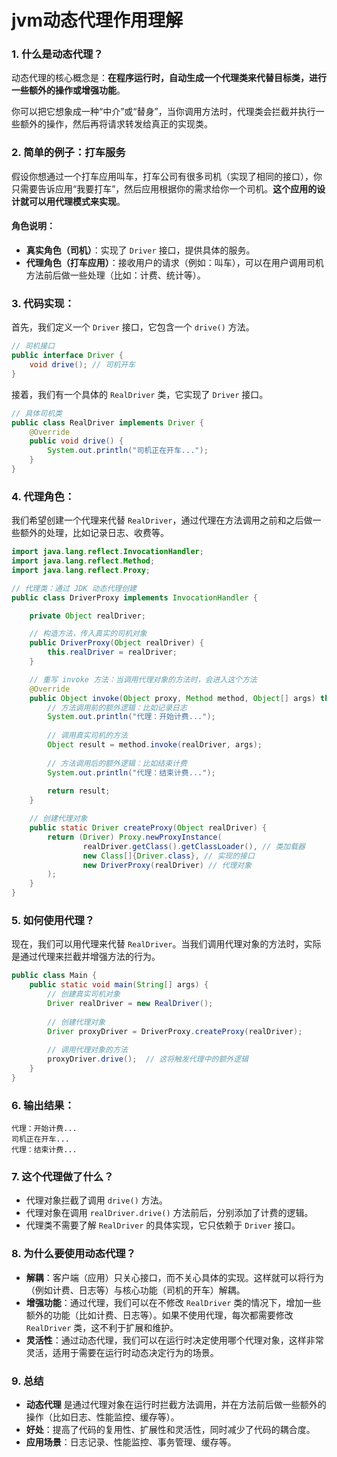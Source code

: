 # jvm动态代理作用理解

### 1. **什么是动态代理？**

动态代理的核心概念是：**在程序运行时，自动生成一个代理类来代替目标类，进行一些额外的操作或增强功能**。

你可以把它想象成一种“中介”或“替身”，当你调用方法时，代理类会拦截并执行一些额外的操作，然后再将请求转发给真正的实现类。

### 2. **简单的例子：打车服务**

假设你想通过一个打车应用叫车，打车公司有很多司机（实现了相同的接口），你只需要告诉应用“我要打车”，然后应用根据你的需求给你一个司机。**这个应用的设计就可以用代理模式来实现**。

#### 角色说明：

- **真实角色（司机）**：实现了 `Driver` 接口，提供具体的服务。
- **代理角色（打车应用）**：接收用户的请求（例如：叫车），可以在用户调用司机方法前后做一些处理（比如：计费、统计等）。

### 3. **代码实现：**

首先，我们定义一个 `Driver` 接口，它包含一个 `drive()` 方法。

```java
// 司机接口
public interface Driver {
    void drive(); // 司机开车
}
```

接着，我们有一个具体的 `RealDriver` 类，它实现了 `Driver` 接口。

```java
// 具体司机类
public class RealDriver implements Driver {
    @Override
    public void drive() {
        System.out.println("司机正在开车...");
    }
}
```

### 4. **代理角色：**

我们希望创建一个代理来代替 `RealDriver`，通过代理在方法调用之前和之后做一些额外的处理，比如记录日志、收费等。

```java
import java.lang.reflect.InvocationHandler;
import java.lang.reflect.Method;
import java.lang.reflect.Proxy;

// 代理类：通过 JDK 动态代理创建
public class DriverProxy implements InvocationHandler {

    private Object realDriver;

    // 构造方法，传入真实的司机对象
    public DriverProxy(Object realDriver) {
        this.realDriver = realDriver;
    }

    // 重写 invoke 方法：当调用代理对象的方法时，会进入这个方法
    @Override
    public Object invoke(Object proxy, Method method, Object[] args) throws Throwable {
        // 方法调用前的额外逻辑：比如记录日志
        System.out.println("代理：开始计费...");
        
        // 调用真实司机的方法
        Object result = method.invoke(realDriver, args);
        
        // 方法调用后的额外逻辑：比如结束计费
        System.out.println("代理：结束计费...");
        
        return result;
    }

    // 创建代理对象
    public static Driver createProxy(Object realDriver) {
        return (Driver) Proxy.newProxyInstance(
                realDriver.getClass().getClassLoader(), // 类加载器
                new Class[]{Driver.class}, // 实现的接口
                new DriverProxy(realDriver) // 代理对象
        );
    }
}
```

### 5. **如何使用代理？**

现在，我们可以用代理来代替 `RealDriver`。当我们调用代理对象的方法时，实际是通过代理来拦截并增强方法的行为。

```java
public class Main {
    public static void main(String[] args) {
        // 创建真实司机对象
        Driver realDriver = new RealDriver();
        
        // 创建代理对象
        Driver proxyDriver = DriverProxy.createProxy(realDriver);
        
        // 调用代理对象的方法
        proxyDriver.drive();  // 这将触发代理中的额外逻辑
    }
}
```

### 6. **输出结果：**

```
代理：开始计费...
司机正在开车...
代理：结束计费...
```

### 7. **这个代理做了什么？**

- 代理对象拦截了调用 `drive()` 方法。
- 代理对象在调用 `realDriver.drive()` 方法前后，分别添加了计费的逻辑。
- 代理类不需要了解 `RealDriver` 的具体实现，它只依赖于 `Driver` 接口。

### 8. **为什么要使用动态代理？**

- **解耦**：客户端（应用）只关心接口，而不关心具体的实现。这样就可以将行为（例如计费、日志等）与核心功能（司机的开车）解耦。
- **增强功能**：通过代理，我们可以在不修改 `RealDriver` 类的情况下，增加一些额外的功能（比如计费、日志等）。如果不使用代理，每次都需要修改 `RealDriver` 类，这不利于扩展和维护。
- **灵活性**：通过动态代理，我们可以在运行时决定使用哪个代理对象，这样非常灵活，适用于需要在运行时动态决定行为的场景。

### 9. **总结**

- **动态代理** 是通过代理对象在运行时拦截方法调用，并在方法前后做一些额外的操作（比如日志、性能监控、缓存等）。
- **好处**：提高了代码的复用性、扩展性和灵活性，同时减少了代码的耦合度。
- **应用场景**：日志记录、性能监控、事务管理、缓存等。



